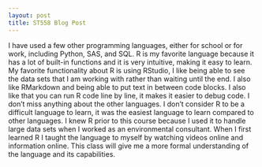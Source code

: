 ```yaml
---
layout: post
title: ST558 Blog Post
---
```

I have used a few other programming languages, either for school or for work, including Python, SAS, and SQL. R is my favorite language because it has a lot of built-in functions and it is very intuitive, making it easy to learn. My favorite functionality about R is using RStudio, I like being able to see the data sets that I am working with rather than waiting until the end. I also like RMarkdown and being able to put text in between code blocks. I also like that you can run R code line by line, it makes it easier to debug code. I don’t miss anything about the other languages. I don’t consider R to be a difficult language to learn, it was the easiest language to learn compared to other languages. I knew R prior to this course because I used it to handle large data sets when I worked as an environmental consultant. When I first learned R I taught the language to myself by watching videos online and information online. This class will give me a more formal understanding of the language and its capabilities.
